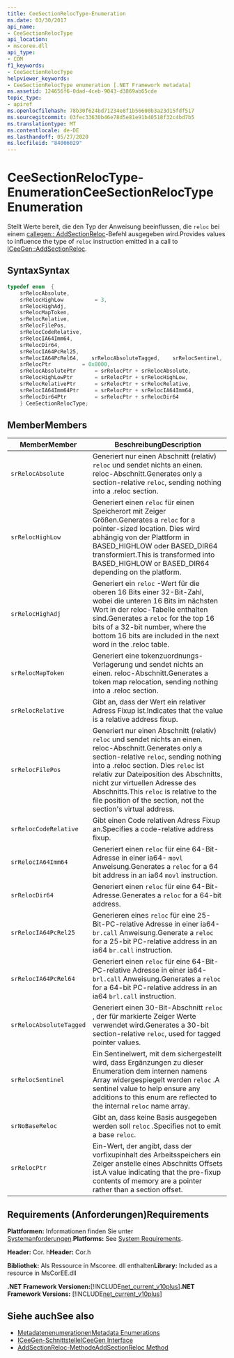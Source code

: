 ```yaml
---
title: CeeSectionRelocType-Enumeration
ms.date: 03/30/2017
api_name:
- CeeSectionRelocType
api_location:
- mscoree.dll
api_type:
- COM
f1_keywords:
- CeeSectionRelocType
helpviewer_keywords:
- CeeSectionRelocType enumeration [.NET Framework metadata]
ms.assetid: 124656f6-0dad-4ceb-9043-d3869ab65cde
topic_type:
- apiref
ms.openlocfilehash: 78b30f624bd71234e8f1b56600b3a23d15fdf517
ms.sourcegitcommit: 03fec33630b46e78d5e81e91b40518f32c4bd7b5
ms.translationtype: MT
ms.contentlocale: de-DE
ms.lasthandoff: 05/27/2020
ms.locfileid: "84006029"
---
```

# <a name="ceesectionreloctype-enumeration"></a><span data-ttu-id="53448-102">CeeSectionRelocType-Enumeration</span><span class="sxs-lookup"><span data-stu-id="53448-102">CeeSectionRelocType Enumeration</span></span>
<span data-ttu-id="53448-103">Stellt Werte bereit, die den Typ der Anweisung beeinflussen, die `reloc` bei einem [callegen:: AddSectionReloc](iceegen-addsectionreloc-method.md)-Befehl ausgegeben wird.</span><span class="sxs-lookup"><span data-stu-id="53448-103">Provides values to influence the type of `reloc` instruction emitted in a call to [ICeeGen::AddSectionReloc](iceegen-addsectionreloc-method.md).</span></span>  
  
## <a name="syntax"></a><span data-ttu-id="53448-104">Syntax</span><span class="sxs-lookup"><span data-stu-id="53448-104">Syntax</span></span>  
  
```cpp  
typedef enum  {  
    srRelocAbsolute,  
    srRelocHighLow          = 3,  
    srRelocHighAdj,
    srRelocMapToken,  
    srRelocRelative,  
    srRelocFilePos,  
    srRelocCodeRelative,  
    srRelocIA64Imm64,  
    srRelocDir64,  
    srRelocIA64PcRel25,  
    srRelocIA64PcRel64,    srRelocAbsoluteTagged,    srRelocSentinel,    srNoBaseReloc       = 0x4000,  
    srRelocPtr          = 0x8000,  
    srRelocAbsolutePtr      = srRelocPtr + srRelocAbsolute,  
    srRelocHighLowPtr       = srRelocPtr + srRelocHighLow,  
    srRelocRelativePtr      = srRelocPtr + srRelocRelative,  
    srRelocIA64Imm64Ptr     = srRelocPtr + srRelocIA64Imm64,  
    srRelocDir64Ptr         = srRelocPtr + srRelocDir64  
    } CeeSectionRelocType;  
```  
  
## <a name="members"></a><span data-ttu-id="53448-105">Member</span><span class="sxs-lookup"><span data-stu-id="53448-105">Members</span></span>  
  
|<span data-ttu-id="53448-106">Member</span><span class="sxs-lookup"><span data-stu-id="53448-106">Member</span></span>|<span data-ttu-id="53448-107">Beschreibung</span><span class="sxs-lookup"><span data-stu-id="53448-107">Description</span></span>|  
|------------|-----------------|  
|`srRelocAbsolute`|<span data-ttu-id="53448-108">Generiert nur einen Abschnitt (relativ) `reloc` und sendet nichts an einen. reloc-Abschnitt.</span><span class="sxs-lookup"><span data-stu-id="53448-108">Generates only a section-relative `reloc`, sending nothing into a .reloc section.</span></span>|  
|`srRelocHighLow`|<span data-ttu-id="53448-109">Generiert einen `reloc` für einen Speicherort mit Zeiger Größen.</span><span class="sxs-lookup"><span data-stu-id="53448-109">Generates a `reloc` for a pointer-sized location.</span></span> <span data-ttu-id="53448-110">Dies wird abhängig von der Plattform in BASED_HIGHLOW oder BASED_DIR64 transformiert.</span><span class="sxs-lookup"><span data-stu-id="53448-110">This is transformed into BASED_HIGHLOW or BASED_DIR64 depending on the platform.</span></span>|  
|`srRelocHighAdj`|<span data-ttu-id="53448-111">Generiert ein `reloc` -Wert für die oberen 16 Bits einer 32-Bit-Zahl, wobei die unteren 16 Bits im nächsten Wort in der reloc-Tabelle enthalten sind.</span><span class="sxs-lookup"><span data-stu-id="53448-111">Generates a `reloc` for the top 16 bits of a 32-bit number, where the bottom 16 bits are included in the next word in the .reloc table.</span></span>|  
|`srRelocMapToken`|<span data-ttu-id="53448-112">Generiert eine tokenzuordnungs-Verlagerung und sendet nichts an einen. reloc-Abschnitt.</span><span class="sxs-lookup"><span data-stu-id="53448-112">Generates a token map relocation, sending nothing into a .reloc section.</span></span>|  
|`srRelocRelative`|<span data-ttu-id="53448-113">Gibt an, dass der Wert ein relativer Adress Fixup ist.</span><span class="sxs-lookup"><span data-stu-id="53448-113">Indicates that the value is a relative address fixup.</span></span>|  
|`srRelocFilePos`|<span data-ttu-id="53448-114">Generiert nur einen Abschnitt (relativ) `reloc` und sendet nichts an einen. reloc-Abschnitt.</span><span class="sxs-lookup"><span data-stu-id="53448-114">Generates only a section-relative `reloc`, sending nothing into a .reloc section.</span></span> <span data-ttu-id="53448-115">Dies `reloc` ist relativ zur Dateiposition des Abschnitts, nicht zur virtuellen Adresse des Abschnitts.</span><span class="sxs-lookup"><span data-stu-id="53448-115">This `reloc` is relative to the file position of the section, not the section's virtual address.</span></span>|  
|`srRelocCodeRelative`|<span data-ttu-id="53448-116">Gibt einen Code relativen Adress Fixup an.</span><span class="sxs-lookup"><span data-stu-id="53448-116">Specifies a code-relative address fixup.</span></span>|  
|`srRelocIA64Imm64`|<span data-ttu-id="53448-117">Generiert einen `reloc` für eine 64-Bit-Adresse in einer ia64- `movl` Anweisung.</span><span class="sxs-lookup"><span data-stu-id="53448-117">Generates a `reloc` for a 64 bit address in an ia64 `movl` instruction.</span></span>|  
|`srRelocDir64`|<span data-ttu-id="53448-118">Generiert einen `reloc` für eine 64-Bit-Adresse.</span><span class="sxs-lookup"><span data-stu-id="53448-118">Generates a `reloc` for a 64-bit address.</span></span>|  
|`srRelocIA64PcRel25`|<span data-ttu-id="53448-119">Generieren eines `reloc` für eine 25-Bit-PC-relative Adresse in einer ia64- `br.call` Anweisung.</span><span class="sxs-lookup"><span data-stu-id="53448-119">Generate a `reloc` for a 25-bit PC-relative address in an ia64 `br.call` instruction.</span></span>|  
|`srRelocIA64PcRel64`|<span data-ttu-id="53448-120">Generiert einen `reloc` für eine 64-Bit-PC-relative Adresse in einer ia64- `brl.call` Anweisung.</span><span class="sxs-lookup"><span data-stu-id="53448-120">Generates a `reloc` for a 64-bit PC-relative address in an ia64 `brl.call` instruction.</span></span>|  
|`srRelocAbsoluteTagged`|<span data-ttu-id="53448-121">Generiert einen 30-Bit-Abschnitt `reloc` , der für markierte Zeiger Werte verwendet wird.</span><span class="sxs-lookup"><span data-stu-id="53448-121">Generates a 30-bit section-relative `reloc`, used for tagged pointer values.</span></span>|  
|`srRelocSentinel`|<span data-ttu-id="53448-122">Ein Sentinelwert, mit dem sichergestellt wird, dass Ergänzungen zu dieser Enumeration dem internen namens Array widergespiegelt werden `reloc` .</span><span class="sxs-lookup"><span data-stu-id="53448-122">A sentinel value to help ensure any additions to this enum are reflected to the internal `reloc` name array.</span></span>|  
|`srNoBaseReloc`|<span data-ttu-id="53448-123">Gibt an, dass keine Basis ausgegeben werden soll `reloc` .</span><span class="sxs-lookup"><span data-stu-id="53448-123">Specifies not to emit a base `reloc`.</span></span>|  
|`srRelocPtr`|<span data-ttu-id="53448-124">Ein-Wert, der angibt, dass der vorfixupinhalt des Arbeitsspeichers ein Zeiger anstelle eines Abschnitts Offsets ist.</span><span class="sxs-lookup"><span data-stu-id="53448-124">A value indicating that the pre-fixup contents of memory are a pointer rather than a section offset.</span></span>|  
  
## <a name="requirements"></a><span data-ttu-id="53448-125">Requirements (Anforderungen)</span><span class="sxs-lookup"><span data-stu-id="53448-125">Requirements</span></span>  
 <span data-ttu-id="53448-126">**Plattformen:** Informationen finden Sie unter [Systemanforderungen](../../get-started/system-requirements.md).</span><span class="sxs-lookup"><span data-stu-id="53448-126">**Platforms:** See [System Requirements](../../get-started/system-requirements.md).</span></span>  
  
 <span data-ttu-id="53448-127">**Header:** Cor. h</span><span class="sxs-lookup"><span data-stu-id="53448-127">**Header:** Cor.h</span></span>  
  
 <span data-ttu-id="53448-128">**Bibliothek:** Als Ressource in Mscoree. dll enthalten</span><span class="sxs-lookup"><span data-stu-id="53448-128">**Library:** Included as a resource in MsCorEE.dll</span></span>  
  
 <span data-ttu-id="53448-129">**.NET Framework Versionen:**[!INCLUDE[net_current_v10plus](../../../../includes/net-current-v10plus-md.md)]</span><span class="sxs-lookup"><span data-stu-id="53448-129">**.NET Framework Versions:** [!INCLUDE[net_current_v10plus](../../../../includes/net-current-v10plus-md.md)]</span></span>  
  
## <a name="see-also"></a><span data-ttu-id="53448-130">Siehe auch</span><span class="sxs-lookup"><span data-stu-id="53448-130">See also</span></span>

- [<span data-ttu-id="53448-131">Metadatenenumerationen</span><span class="sxs-lookup"><span data-stu-id="53448-131">Metadata Enumerations</span></span>](metadata-enumerations.md)
- [<span data-ttu-id="53448-132">ICeeGen-Schnittstelle</span><span class="sxs-lookup"><span data-stu-id="53448-132">ICeeGen Interface</span></span>](iceegen-interface.md)
- [<span data-ttu-id="53448-133">AddSectionReloc-Methode</span><span class="sxs-lookup"><span data-stu-id="53448-133">AddSectionReloc Method</span></span>](iceegen-addsectionreloc-method.md)
